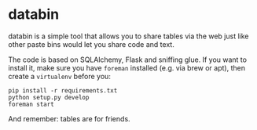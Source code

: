 databin
=======

databin is a simple tool that allows you to share tables via the web just like other paste bins would let you share code and text.

The code is based on SQLAlchemy, Flask and sniffing glue. If you want to install it, make sure you have ``foreman`` installed (e.g.
via brew or apt), then create a ``virtualenv`` before you:

    pip install -r requirements.txt
    python setup.py develop 
    foreman start 

And remember: tables are for friends.
